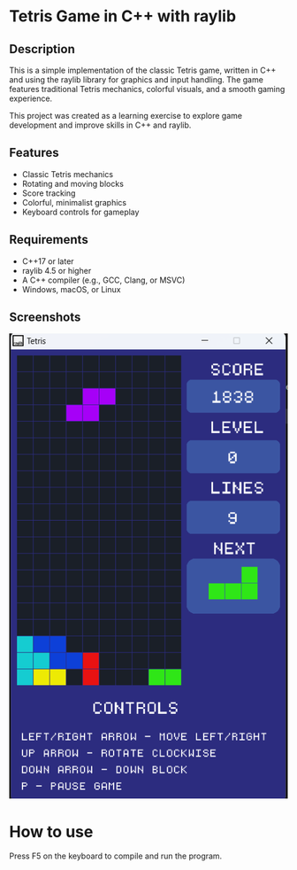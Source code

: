 # Tetris Game in C++ with raylib


## Description
This is a simple implementation of the classic Tetris game, written in C++ and using the raylib library for graphics and input handling. The game features traditional Tetris mechanics, colorful visuals, and a smooth gaming experience. 

This project was created as a learning exercise to explore game development and improve skills in C++ and raylib.


## Features
- Classic Tetris mechanics
- Rotating and moving blocks
- Score tracking
- Colorful, minimalist graphics
- Keyboard controls for gameplay


## Requirements
- C++17 or later
- raylib 4.5 or higher
- A C++ compiler (e.g., GCC, Clang, or MSVC)
- Windows, macOS, or Linux


## Screenshots
![Gameplay](tetris_screenshot.png)

# How to use 
 Press F5 on the keyboard to compile and run the program.
